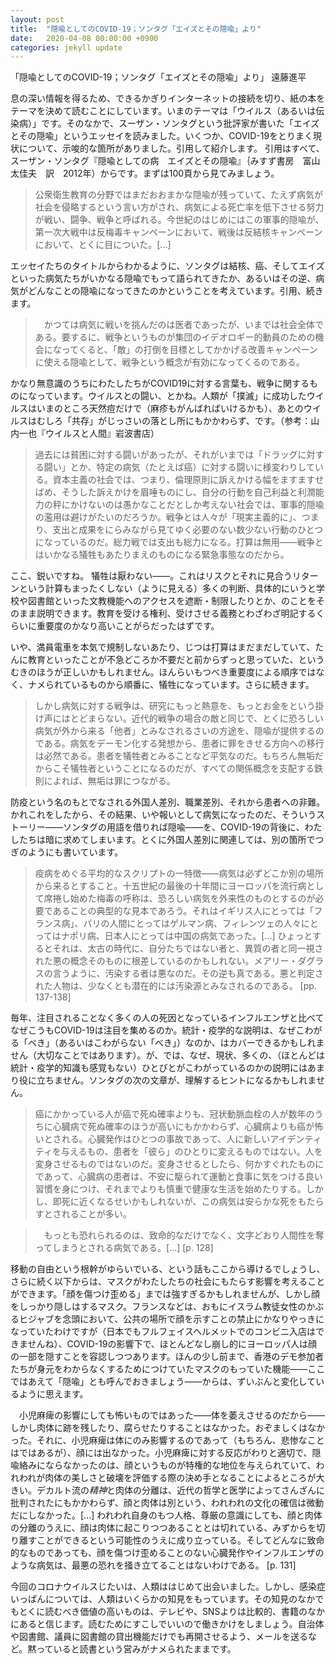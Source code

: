 ```yaml
---
layout: post
title:  "隠喩としてのCOVID-19；ソンタグ「エイズとその隠喩」より"
date:   2020-04-08 00:00:00 +0900
categories: jekyll update
---
```


「隠喩としてのCOVID-19；ソンタグ「エイズとその隠喩」より」
遠藤進平

息の深い情報を得るため、できるかぎりインターネットの接続を切り、紙の本をテーマを決めて読むことにしています。いまのテーマは「ウイルス（あるいは伝染病）」です。そのなかで、スーザン・ソンタグという批評家が書いた「エイズとその隠喩」というエッセイを読みました。いくつか、COVID-19をとりまく現状について、示唆的な箇所がありました。引用して紹介します。
引用はすべて、スーザン・ソンタグ『隠喩としての病　エイズとその隠喩』｛みすず書房　富山太佳夫　訳　2012年）からです。まずは100頁から見てみましょう。

> 公衆衛生教育の分野ではまだおおまかな隠喩が残っていて、たえず病気が社会を侵略するという言い方がされ、病気による死亡率を低下させる努力が戦い、闘争、戦争と呼ばれる。今世紀のはじめにはこの軍事的隠喩が、第一次大戦中は反梅毒キャンペーンにおいて、戦後は反結核キャンペーンにおいて、とくに目についた。[...]

エッセイたちのタイトルからわかるように、ソンタグは結核、癌、そしてエイズといった病気たちがいかなる隠喩でもって語られてきたか、あるいはその逆、病気がどんなことの隠喩になってきたのかということを考えています。引用、続きます。

>　かつては病気に戦いを挑んだのは医者であったが、いまでは社会全体である。要するに、戦争というものが集団のイデオロギー的動員のための機会になってくると、「敵」の打倒を目標としてかかげる改善キャンペーンに使える隠喩として、戦争という概念が有効になってくるのである。

かなり無意識のうちにわたしたちがCOVID19に対する言葉も、戦争に関するものになっています。ウイルスとの闘い、とかね。人類が「撲滅」に成功したウイルスはいまのところ天然痘だけで（麻疹もがんばればいけるかも）、あとのウイルスはむしろ「共存」がじっさいの落とし所にもかかわらず、です。（参考：山内一也『ウイルスと人間』岩波書店）


> 過去には貧困に対する闘いがあったが、それがいまでは「ドラッグに対する闘い」とか、特定の病気（たとえば癌）に対する闘いに様変わりしている。資本主義の社会では、つまり、倫理原則に訴えかける幅をますますせばめ、そうした訴えかけを眉唾ものにし、自分の行動を自己利益と利潤能力の秤にかけないのは愚かなことだとしか考えない社会では、軍事的隠喩の濫用は避けがたいのだろうか。戦争とは人々が「現実主義的に」、つまり、支出と成果をにらみながら見てゆく必要のない数少ない行動のひとつになっているのだ。総力戦では支出も総力になる。打算は無用――戦争とはいかなる犠牲もあたりまえのものになる緊急事態なのだから。

ここ、鋭いですね。
犠牲は厭わない――。これはリスクとそれに見合うリターンという計算もまったくしない（ように見える）多くの判断、具体的にいうと学校や図書館といった文教機能へのアクセスを遮断・制限したりとか、のことをそのまま説明できます。教育を受ける権利、受けさせる義務とわざわざ明記するくらいに重要度のかなり高いことがらだったはずです。

いや、満員電車を本気で規制しないあたり、じつは打算はまだまだしていて、たんに教育といったことが不急どころか不要だと前からずっと思っていた、というむきのほうが正しいかもしれません。ほんらいもつべき重要度による順序ではなく、ナメられているものから順番に、犠牲になっています。さらに続きます。

> しかし病気に対する戦争は、研究にもっと熱意を、もっとお金をという掛け声にはとどまらない。近代的戦争の場合の敵と同じで、とくに恐ろしい病気が外から来る「他者」とみなされるさいの方途を、隠喩が提供するのである。病気をデーモン化する発想から、患者に罪をきせる方向への移行は必然である。患者を犠牲者とみることなど平気なのだ。もちろん無垢だからこそ犠牲者ということになるのだが、すべての関係概念を支配する鉄則によれば、無垢は罪につながる。

防疫という名のもとでなされる外国人差別、職業差別、それから患者への非難。かれこれをしたから、その結果、いや報いとして病気になったのだ、そういうストーリー――ソンタグの用語を借りれば隠喩――を、COVID-19の背後に、わたしたちは暗に求めてしまいます。とくに外国人差別に関連しては、別の箇所でつぎのようにも書いています。

> 疫病をめぐる平均的なスクリプトの一特徴――病気は必ずどこか別の場所から来るとすること。十五世紀の最後の十年間にヨーロッパを流行病として席捲し始めた梅毒の呼称は、恐ろしい病気を外来性のものとするのが必要であることの典型的な見本であろう。それはイギリス人にとっては「フランス病」、パリの人間にとってはゲルマン病、フィレンツェの人々にとってはナポリ病、日本人にとっては中国の病気であった。[...] ひょっとするとそれは、太古の時代に、自分たちではない者と、異質の者と同一視された悪の概念そのものに根差しているのかもしれない。メアリー・ダグラスの言うように、汚染する者は悪なのだ。その逆も真である。悪と判定された人物は、少なくとも潜在的には汚染源とみなされるのである。
[pp. 137-138]

毎年、注目されることなく多くの人の死因となっているインフルエンザと比べてなぜこうもCOVID-19は注目を集めるのか。統計・疫学的な説明は、なぜこわがる「べき」（あるいはこわがらない「べき」）なのか、はカバーできるかもしれません（大切なことではあります）。が、では、なぜ、現状、多くの、（ほとんどは統計・疫学的知識も感覚もない）ひとびとがこわがっているのかの説明にはあまり役に立ちません。ソンタグの次の文章が、理解するヒントになるかもしれません。

> 癌にかかっている人が癌で死ぬ確率よりも、冠状動脈血栓の人が数年のうちに心臓病で死ぬ確率のほうが高いにもかかわらず、心臓病よりも癌が怖いとされる。心臓発作はひとつの事故であって、人に新しいアイデンティティを与えるもの、患者を「彼ら」のひとりに変えるものではない。人を変身させるものではないのだ。変身させるとしたら、何かすぐれたものにであって、心臓病の患者は、不安に駆られて運動と食事に気をつける良い習慣を身につけ、それまでよりも慎重で健康な生活を始めたりする。しかし、即死に近くなるせいかもしれないが、この病気は安らかな死をもたらすとされることが多い。

>　もっとも恐れられるのは、致命的なだけでなく、文字どおり人間性を奪ってしまうとされる病気である。[...]
[p. 128]

移動の自由という根幹がゆらいでいる、という話もここから導けるでしょうし、さらに続く以下からは、マスクがわたしたちの社会にもたらす影響を考えることができます。「顔を傷つけ歪める」までは強すぎるかもしれませんが、しかし顔をしっかり隠しはするマスク。フランスなどは、おもにイスラム教徒女性のかぶるヒジャブを念頭において、公共の場所で顔を示すことの禁止にかなりやっきになっていたわけですが（日本でもフルフェイスヘルメットでのコンビニ入店はできませんね）、COVID-19の影響下で、ほとんどなし崩し的にヨーロッパ人は顔の一部を隠すことを容認しつつあります。ほんの少し前まで、香港のデモ参加者たちが身元をわからなくするためにつけていたマスクのもっていた機能――ここではあえて「隠喩」とも呼んでおきましょう――からは、ずいぶんと変化しているように思えます。

　小児麻痺の影響にしても怖いものではあった――体を萎えさせるのだから――しかし肉体に跡を残したり、腐らせたりすることはなかった。おぞましくはなかった。それに、小児麻痺は体にのみ影響するのであって（もちろん、悲惨なことはではあるが）、顔には出なかった。小児麻痺に対する反応がわりと適切で、隠喩絡みにならなかったのは、顔というものが特権的な地位を与えられていて、われわれが肉体の美しさと破壊を評価する際の決め手となることによるところが大きい。デカルト流の*精神*と肉体の分離は、近代の哲学と医学によってさんざんに批判されたにもかかわらず、顔と肉体は別という、われわれの文化の確信は微動だにしなかった。[...] われわれ自身のもつ人格、尊厳の意識にしても、顔と肉体の分離のうえに、顔は肉体に起こりつつあることとは切れている、みずからを切り離すことができるという可能性のうえに成り立っている。そしてどんなに致命的なものであっても、顔を傷つけ歪めることのない心臓発作やインフルエンザのような病気は、最悪の恐れを掻き立てることはないわけである。
[p. 131]


今回のコロナウイルスじたいは、人類ははじめて出会いました。しかし、感染症いっぱんについては、人類はいくらかの知見をもっています。その知見のなかでもとくに読むべき価値の高いものは、テレビや、SNSよりは比較的、書籍のなかにあると信じます。読むためにすこしでいいので働きかけをしましょう。自治体や図書館、議員に図書館の貸出機能だけでも再開させるよう、メールを送るなど。黙っていると読書という営みがナメられたままです。
